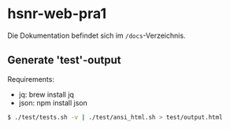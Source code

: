 # hsnr-web-pra1
Die Dokumentation befindet sich im `/docs`-Verzeichnis. 

## Generate 'test'-output
Requirements:
* jq: brew install jq
* json: npm install json
```bash
$ ./test/tests.sh -v | ./test/ansi_html.sh > test/output.html
```